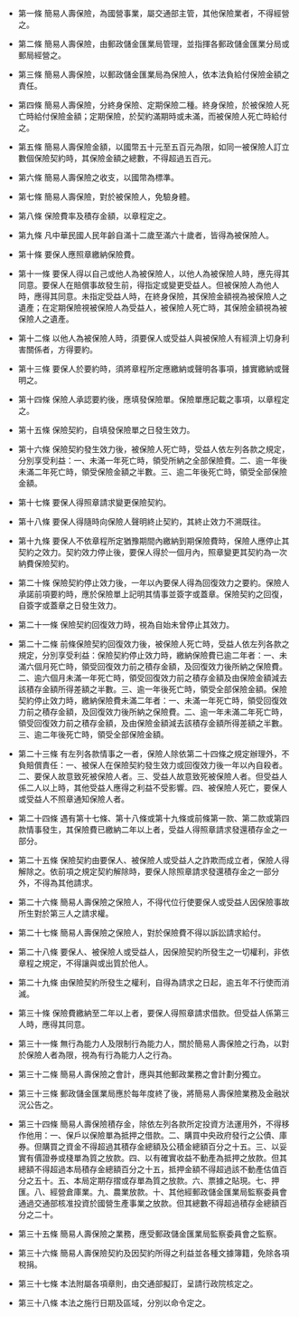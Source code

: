 * 第一條 簡易人壽保險，為國營事業，屬交通部主管，其他保險業者，不得經營之。

* 第二條 簡易人壽保險，由郵政儲金匯業局管理，並指揮各郵政儲金匯業分局或郵局經營之。

* 第三條 簡易人壽保險，以郵政儲金匯業局為保險人，依本法負給付保險金額之責任。

* 第四條 簡易人壽保險，分終身保險、定期保險二種。終身保險，於被保險人死亡時給付保險金額；定期保險，於契約滿期時或未滿，而被保險人死亡時給付之。

* 第五條 簡易人壽保險金額，以國幣五十元至五百元為限，如同一被保險人訂立數個保險契約時，其保險金額之總數，不得超過五百元。

* 第六條 簡易人壽保險之收支，以國幣為標準。

* 第七條 簡易人壽保險，對於被保險人，免驗身體。

* 第八條 保險費率及積存金額，以章程定之。

* 第九條 凡中華民國人民年齡自滿十二歲至滿六十歲者，皆得為被保險人。

* 第十條 要保人應照章繳納保險費。

* 第十一條 要保人得以自己或他人為被保險人，以他人為被保險人時，應先得其同意。要保人在賠償事故發生前，得指定或變更受益人。但被保險人為他人時，應得其同意。未指定受益人時，在終身保險，其保險金額視為被保險人之遺產；在定期保險視被保險人為受益人，被保險人死亡時，其保險金額視為被保險人之遺產。

* 第十二條 以他人為被保險人時，須要保人或受益人與被保險人有經濟上切身利害關係者，方得要約。

* 第十三條 要保人於要約時，須將章程所定應繳納或聲明各事項，據實繳納或聲明之。

* 第十四條 保險人承認要約後，應填發保險單。保險單應記載之事項，以章程定之。

* 第十五條 保險契約，自填發保險單之日發生效力。

* 第十六條 保險契約發生效力後，被保險人死亡時，受益人依左列各款之規定，分別享受利益：一、未滿一年死亡時，領受所納之全部保險費。二、逾一年後未滿二年死亡時，領受保險金額之半數。三、逾二年後死亡時，領受全部保險金額。

* 第十七條 要保人得照章請求變更保險契約。

* 第十八條 要保人得隨時向保險人聲明終止契約，其終止效力不溯既往。

* 第十九條 要保人不依章程所定猶豫期間內繳納到期保險費時，保險人應停止其契約之效力。契約效力停止後，要保人得於一個月內，照章變更其契約為一次納費保險契約。

* 第二十條 保險契約停止效力後，一年以內要保人得為回復效力之要約。保險人承諾前項要約時，應於保險單上記明其情事並簽字或蓋章。保險契約之回復，自簽字或蓋章之日發生效力。

* 第二十一條 保險契約回復效力時，視為自始未曾停止其效力。

* 第二十二條 前條保險契約回復效力後，被保險人死亡時，受益人依左列各款之規定，分別享受利益：保險契約停止效力時，繳納保險費已逾二年者：一、未滿六個月死亡時，領受回復效力前之積存金額，及回復效力後所納之保險費。二、逾六個月未滿一年死亡時，領受回復效力前之積存金額及由保險金額減去該積存金額所得差額之半數。三、逾一年後死亡時，領受全部保險金額。保險契約停止效力時，繳納保險費未滿二年者：一、未滿一年死亡時，領受回復效力前之積存金額，及回復效力後所納之保險費。二、逾一年未滿二年死亡時，領受回復效力前之積存金額，及由保險金額減去該積存金額所得差額之半數。三、逾二年後死亡時，領受全部保險金額。

* 第二十三條 有左列各款情事之一者，保險人除依第二十四條之規定辦理外，不負賠償責任：一、被保人在保險契約發生效力或回復效力後一年以內自殺者。二、要保人故意致死被保險人者。三、受益人故意致死被保險人者。但受益人係二人以上時，其他受益人應得之利益不受影響。四、被保險人死亡，要保人或受益人不照章通知保險人者。

* 第二十四條 遇有第十七條、第十八條或第十九條或前條第一款、第二款或第四款情事發生，其保險費已繳納二年以上者，受益人得照章請求發還積存金之一部分。

* 第二十五條 保險契約由要保人、被保險人或受益人之詐欺而成立者，保險人得解除之。依前項之規定契約解除時，要保人除照章請求發還積存金之一部分外，不得為其他請求。

* 第二十六條 簡易人壽保險之保險人，不得代位行使要保人或受益人因保險事故所生對於第三人之請求權。

* 第二十七條 簡易人壽保險之保險人，對於保險費不得以訴訟請求給付。

* 第二十八條 要保人、被保險人或受益人，因保險契約所發生之一切權利，非依章程之規定，不得讓與或出質於他人。

* 第二十九條 由保險契約所發生之權利，自得為請求之日起，逾五年不行使而消滅。

* 第三十條 保險費繳納至二年以上者，要保人得照章請求借款。但受益人係第三人時，應得其同意。

* 第三十一條 無行為能力人及限制行為能力人，關於簡易人壽保險之行為，以對於保險人者為限，視為有行為能力人之行為。

* 第三十二條 簡易人壽保險之會計，應與其他郵政業務之會計劃分獨立。

* 第三十三條 郵政儲金匯業局應於每年度終了後，將簡易人壽保險業務及金融狀況公告之。

* 第三十四條 簡易人壽保險積存金，除依左列各款所定投資方法運用外，不得移作他用：一、保戶以保險單為抵押之借款。二、購買中央政府發行之公債、庫券。但購買之資金不得超過其積存金總額及公積金總額百分之十五。三、以妥實有價證券或棧單為質之放款。四、以有確實收益不動產為抵押之放款。但其總額不得超過本局積存金總額百分之十五，抵押金額不得超過該不動產估值百分之五十。五、本局定期存摺或存單為質之放款。六、票據之貼現。七、押匯。八、經營倉庫業。九、農業放款。十、其他經郵政儲金匯業局監察委員會通過交通部核准投資於國營生產事業之放款。但其總數不得超過積存金總額百分之二十。

* 第三十五條 簡易人壽保險之業務，應受郵政儲金匯業局監察委員會之監察。

* 第三十六條 簡易人壽保險契約及因契約所得之利益並各種文據簿籍，免除各項稅捐。

* 第三十七條 本法附屬各項章則，由交通部擬訂，呈請行政院核定之。

* 第三十八條 本法之施行日期及區域，分別以命令定之。

